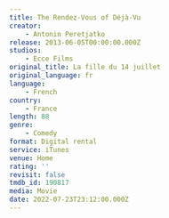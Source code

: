 ```yaml
---
title: The Rendez-Vous of Déjà-Vu
creator:
    - Antonin Peretjatko
release: 2013-06-05T00:00:00.000Z
studios:
    - Ecce Films
original_title: La fille du 14 juillet
original_language: fr
language:
    - French
country:
    - France
length: 88
genre:
    - Comedy
format: Digital rental
service: iTunes
venue: Home
rating: ''
revisit: false
tmdb_id: 190817
media: Movie
date: 2022-07-23T23:12:00.000Z
---
```

